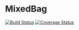 # MixedBag
[![Build Status](https://travis-ci.org/jw3126/MixedBags.svg?branch=master)](https://travis-ci.org/jw3126/MixedBags)
[![Coverage Status](https://coveralls.io/repos/github/jw3126/MixedBags/badge.svg?branch=master)](https://coveralls.io/github/jw3126/MixedBags?branch=master)
